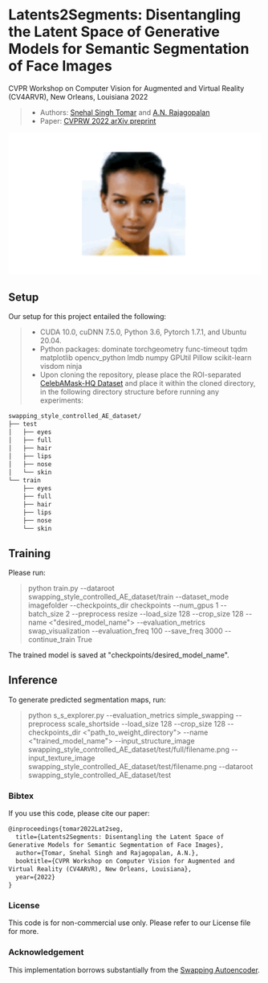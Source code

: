 # Latents2Segments: Disentangling the Latent Space of Generative Models for Semantic Segmentation of Face Images
CVPR Workshop on Computer Vision for Augmented and Virtual Reality (CV4ARVR), New Orleans, Louisiana 2022

> + Authors: [Snehal Singh Tomar](https://www.snehalstomar.github.io) and [A.N. Rajagopalan](https://www.ee.iitm.ac.in/raju/)
> + Paper: [CVPRW 2022 arXiv preprint](https://arxiv.org/abs/2207.01871)

<p align="center">
  <img src="assets/cv4arvr.gif" alt="Semantic Segmentation: Qualitative Results" width="600" />
</p>


## Setup

Our setup for this project entailed the following:

> + CUDA 10.0, cuDNN 7.5.0, Python 3.6, Pytorch 1.7.1, and Ubuntu 20.04.
> + Python packages: dominate torchgeometry func-timeout tqdm matplotlib opencv_python lmdb numpy GPUtil Pillow scikit-learn visdom ninja
> + Upon cloning the repository, please place the  ROI-separated [CelebAMask-HQ Dataset](https://github.com/switchablenorms/CelebAMask-HQ) and place it within the cloned directory, in the following directory structure before running any experiments:
```
swapping_style_controlled_AE_dataset/
├── test
│	├── eyes
│	├── full
│	├── hair
│	├── lips
│	├── nose
│	└── skin
└── train
    ├── eyes
    ├── full
    ├── hair
    ├── lips
    ├── nose
    └── skin
```

## Training

Please run:

> python train.py --dataroot swapping_style_controlled_AE_dataset/train --dataset_mode imagefolder --checkpoints_dir checkpoints --num_gpus 1 --batch_size 2 --preprocess resize --load_size 128 --crop_size 128 --name <"desired_model_name"> --evaluation_metrics swap_visualization --evaluation_freq 100 --save_freq 3000 --continue_train True

The trained model is saved at "checkpoints/desired_model_name". 

## Inference

To generate predicted segmentation maps, run:

> python s_s_explorer.py --evaluation_metrics simple_swapping --preprocess scale_shortside --load_size 128 --crop_size 128 --checkpoints_dir <"path_to_weight_directory"> --name <"trained_model_name"> --input_structure_image swapping_style_controlled_AE_dataset/test/full/filename.png --input_texture_image swapping_style_controlled_AE_dataset/test/filename.png --dataroot swapping_style_controlled_AE_dataset/test

### Bibtex
If you use this code, please cite our paper:	
```
@inproceedings{tomar2022Lat2seg,
  title={Latents2Segments: Disentangling the Latent Space of Generative Models for Semantic Segmentation of Face Images},
  author={Tomar, Snehal Singh and Rajagopalan, A.N.},
  booktitle={CVPR Workshop on Computer Vision for Augmented and Virtual Reality (CV4ARVR), New Orleans, Louisiana},
  year={2022}
}
```

### License

This code is for non-commercial use only. Please refer to our License file for more.

### Acknowledgement

This implementation borrows substantially from the [Swapping Autoencoder](https://github.com/taesungp/swapping-autoencoder-pytorch). 